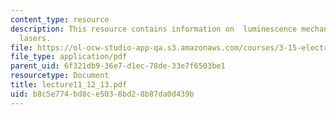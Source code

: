 ```yaml
---
content_type: resource
description: This resource contains information on  luminescence mechanisms and semiconductor
  lasers.
file: https://ol-ocw-studio-app-qa.s3.amazonaws.com/courses/3-15-electrical-optical-magnetic-materials-and-devices-fall-2006/b8c5e774bd8ce5038bd28b87da0d439b_lecture11_12_13.pdf
file_type: application/pdf
parent_uid: 6f321db9-36e7-d1ec-78de-33e7f6503be1
resourcetype: Document
title: lecture11_12_13.pdf
uid: b8c5e774-bd8c-e503-8bd2-8b87da0d439b
---
```

